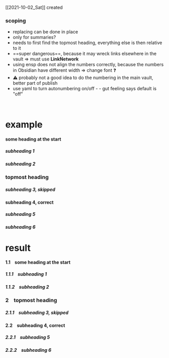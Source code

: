 [[2021-10-02_Sat]] created

### scoping
- replacing can be done in place
- only for summaries?
- needs to first find the topmost heading, everything else is then relative to it
- ==super dangerous==, because it may wreck links elsewhere in the vault => must use **LinkNetwork**
- using ensp does not align the numbers correctly, because the numbers in Obsidian have different width => change font ❓
- ⚠️ probably not a good idea to do the numbering in the main vault, better part of publish
- use yaml to turn autonumbering on/off - - gut feeling says default is "off"

<br/>

# example
#### some heading at the start
##### subheading 1
##### subheading 2
### topmost heading
##### subheading 3, skipped
#### subheading 4, correct
##### subheading 5
##### subheading 6

# result
#### 1.1 &ensp; some heading at the start
##### 1.1.1 &ensp; subheading 1
##### 1.1.2 &ensp; subheading 2
### 2 &ensp; topmost heading
##### 2.1.1 &ensp; subheading 3, skipped
#### 2.2 &ensp; subheading 4, correct
##### 2.2.1 &ensp; subheading 5
##### 2.2.2 &ensp; subheading 6

